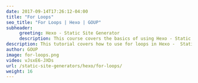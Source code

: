 ```yaml
---
date: 2017-09-14T17:26:12-04:00
title: "For Loops"
seo_title: "For Loops | Hexo | GOUP"
subheader:
     greeting: Hexo - Static Site Generator
     description: This course covers the basics of using Hexo - Static Site Generator. Work your way through the articles and we'll teach you everything you need to know to create a professional and scalable website or blog!
description: This tutorial covers how to use for loops in Hexo -  Static Site Generator.
author: GOUP
image: for-loops.png
video: vJsxE6-JXDs
url: /static-site-generators/hexo/for-loops/
weight: 16
---
```

